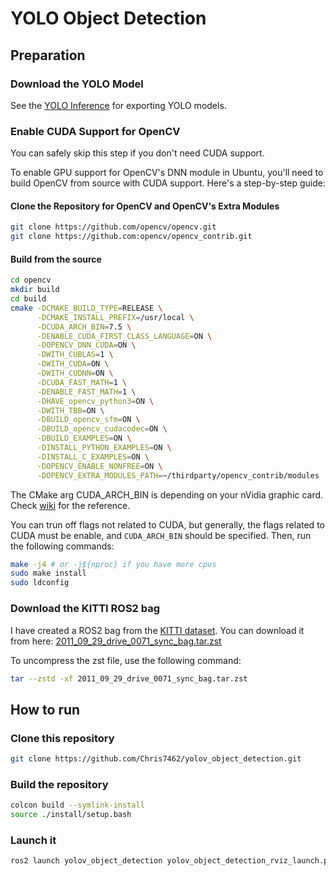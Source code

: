 # YOLO Object Detection

## Preparation

### Download the YOLO Model
See the [YOLO Inference](https://github.com/Chris7462/yolo_inference) for exporting YOLO models.

### Enable CUDA Support for OpenCV
You can safely skip this step if you don't need CUDA support.

To enable GPU support for OpenCV's DNN module in Ubuntu, you'll need to build OpenCV from source with CUDA support. Here's a step-by-step guide:

#### Clone the Repository for OpenCV and OpenCV's Extra Modules
```bash
git clone https://github.com/opencv/opencv.git
git clone https://github.com:opencv/opencv_contrib.git
```

#### Build from the source
```bash
cd opencv
mkdir build
cd build
cmake -DCMAKE_BUILD_TYPE=RELEASE \
      -DCMAKE_INSTALL_PREFIX=/usr/local \
      -DCUDA_ARCH_BIN=7.5 \
      -DENABLE_CUDA_FIRST_CLASS_LANGUAGE=ON \
      -DOPENCV_DNN_CUDA=ON \
      -DWITH_CUBLAS=1 \
      -DWITH_CUDA=ON \
      -DWITH_CUDNN=ON \
      -DCUDA_FAST_MATH=1 \
      -DENABLE_FAST_MATH=1 \
      -DHAVE_opencv_python3=ON \
      -DWITH_TBB=ON \
      -DBUILD_opencv_sfm=ON \
      -DBUILD_opencv_cudacodec=ON \
      -DBUILD_EXAMPLES=ON \
      -DINSTALL_PYTHON_EXAMPLES=ON \
      -DINSTALL_C_EXAMPLES=ON \
      -DOPENCV_ENABLE_NONFREE=ON \
      -DOPENCV_EXTRA_MODULES_PATH=~/thirdparty/opencv_contrib/modules ..
```
The CMake arg CUDA\_ARCH\_BIN is depending on your nVidia graphic card. Check [wiki](https://en.wikipedia.org/wiki/CUDA) for the reference.

You can trun off flags not related to CUDA, but generally, the flags related to CUDA must be enable, and `CUDA_ARCH_BIN` should be specified. Then, run the following commands:
```bash
make -j4 # or -j${nproc} if you have more cpus
sudo make install
sudo ldconfig
```


### Download the KITTI ROS2 bag
I have created a ROS2 bag from the [KITTI dataset](https://www.cvlibs.net/datasets/kitti/setup.php). You can download it from here: [2011\_09\_29\_drive\_0071_sync_bag.tar.zst](https://drive.google.com/file/d/1PZ7xIgH5Ja_kpzbRrAyZVJ_6ojxR6btw/view?usp=drive_link)

To uncompress the zst file, use the following command:
```bash
tar --zstd -xf 2011_09_29_drive_0071_sync_bag.tar.zst
```

## How to run
### Clone this repository
```bash
git clone https://github.com/Chris7462/yolov_object_detection.git
```

### Build the repository
```bash
colcon build --symlink-install
source ./install/setup.bash
```

### Launch it
```bash
ros2 launch yolov_object_detection yolov_object_detection_rviz_launch.py
```

<!-- g++ -O3 cpp/yolo.cpp -o yolo_example -I/usr/local/include/opencv4 -L/usr/local/lib -lopencv_stitching -lopencv_alphamat -lopencv_aruco -lopencv_barcode -lopencv_bgsegm -lopencv_bioinspired -lopencv_ccalib -lopencv_dnn_objdetect -lopencv_dnn_superres -lopencv_dpm -lopencv_face -lopencv_freetype -lopencv_fuzzy -lopencv_hdf -lopencv_hfs -lopencv_img_hash -lopencv_intensity_transform -lopencv_line_descriptor -lopencv_mcc -lopencv_quality -lopencv_rapid -lopencv_reg -lopencv_rgbd -lopencv_saliency -lopencv_shape -lopencv_stereo -lopencv_structured_light -lopencv_phase_unwrapping -lopencv_superres -lopencv_optflow -lopencv_surface_matching -lopencv_tracking -lopencv_highgui -lopencv_datasets -lopencv_text -lopencv_plot -lopencv_ml -lopencv_videostab -lopencv_videoio -lopencv_viz -lopencv_wechat_qrcode -lopencv_ximgproc -lopencv_video -lopencv_xobjdetect -lopencv_objdetect -lopencv_calib3d -lopencv_imgcodecs -lopencv_features2d -lopencv_dnn -lopencv_flann -lopencv_xphoto -lopencv_photo -lopencv_imgproc -lopencv_core -->
